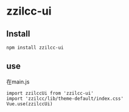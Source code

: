 # zzilcc-ui

## Install
```
npm install zzilcc-ui
```

## use
在main.js
```
import zzilccUi from 'zzilcc-ui'
import 'zzilcc/lib/theme-default/index.css'
Vue.use(zzilccUi)
 ``` 